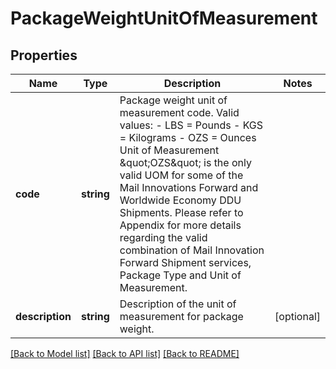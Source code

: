 # PackageWeightUnitOfMeasurement

## Properties
Name | Type | Description | Notes
------------ | ------------- | ------------- | -------------
**code** | **string** | Package weight unit of measurement code.  Valid values: - LBS &#x3D; Pounds - KGS &#x3D; Kilograms - OZS &#x3D; Ounces  Unit of Measurement \&quot;OZS\&quot; is the only valid UOM for some of the Mail Innovations Forward and Worldwide Economy DDU Shipments.  Please refer to Appendix for more details regarding the valid combination of Mail Innovation Forward Shipment services, Package Type and Unit of Measurement. | 
**description** | **string** | Description of the unit of measurement for package weight. | [optional] 

[[Back to Model list]](../../README.md#documentation-for-models) [[Back to API list]](../../README.md#documentation-for-api-endpoints) [[Back to README]](../../README.md)

